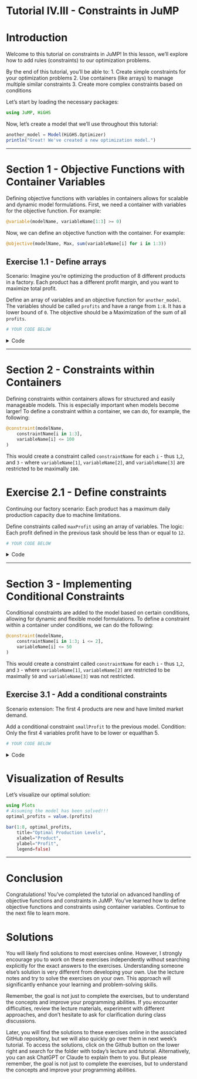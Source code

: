 # Tutorial IV.III - Constraints in JuMP


# Introduction

Welcome to this tutorial on constraints in JuMP! In this lesson, we’ll
explore how to add rules (constraints) to our optimization problems.

By the end of this tutorial, you’ll be able to: 1. Create simple
constraints for your optimization problems 2. Use containers (like
arrays) to manage multiple similar constraints 3. Create more complex
constraints based on conditions

Let’s start by loading the necessary packages:

``` julia
using JuMP, HiGHS
```

Now, let’s create a model that we’ll use throughout this tutorial:

``` julia
another_model = Model(HiGHS.Optimizer)
println("Great! We've created a new optimization model.")
```

------------------------------------------------------------------------

# Section 1 - Objective Functions with Container Variables

Defining objective functions with variables in containers allows for
scalable and dynamic model formulations. First, we need a container with
variables for the objective function. For example:

``` julia
@variable(modelName, variableName[1:3] >= 0)
```

Now, we can define an objective function with the container. For
example:

``` julia
@objective(modelName, Max, sum(variableName[i] for i in 1:3))
```

## Exercise 1.1 - Define arrays

Scenario: Imagine you’re optimizing the production of 8 different
products in a factory. Each product has a different profit margin, and
you want to maximize total profit.

Define an array of variables and an objective function for
`another_model`. The variables should be called `profits` and have a
range from `1:8`. It has a lower bound of `0`. The objective should be a
Maximization of the sum of all `profits`.

``` julia
# YOUR CODE BELOW
```

<details class="code-fold">
<summary>Code</summary>

``` julia
# Test your answer
@assert length(profits) == 8 && all(lower_bound(profits[i]) == 0 for i in 1:8)
@assert typeof(objective_function(another_model)) == AffExpr
println("Objective function with container variables defined successfully!")
```

</details>

------------------------------------------------------------------------

# Section 2 - Constraints within Containers

Defining constraints within containers allows for structured and easily
manageable models. This is especially important when models become
larger! To define a constraint within a container, we can do, for
example, the following:

``` julia
@constraint(modelName, 
    constraintName[i in 1:3], 
    variableName[i] <= 100
)
```

This would create a constraint called `constraintName` for each `i` -
thus `1`,`2`, and `3` - where `variableName[1]`, `variableName[2]`, and
`variableName[3]` are restricted to be maximally `100`.

# Exercise 2.1 - Define constraints

Continuing our factory scenario: Each product has a maximum daily
production capacity due to machine limitations.

Define constraints called `maxProfit` using an array of variables. The
logic: Each profit defined in the previous task should be less than or
equal to `12`.

``` julia
# YOUR CODE BELOW
```

<details class="code-fold">
<summary>Code</summary>

``` julia
# Test your answer
@assert all(is_valid(another_model, maxProfit[i]) for i in 1:8)
println("Constraints within containers defined successfully!")
```

</details>

------------------------------------------------------------------------

# Section 3 - Implementing Conditional Constraints

Conditional constraints are added to the model based on certain
conditions, allowing for dynamic and flexible model formulations. To
define a constraint within a container under conditions, we can do the
following:

``` julia
@constraint(modelName, 
    constraintName[i in 1:3; i <= 2], 
    variableName[i] <= 50
)
```

This would create a constraint called `constraintName` for each `i` -
thus `1`,`2`, and `3` - where `variableName[1]`, `variableName[2]` are
restricted to be maximally `50` and `variableName[3]` was not
restricted.

## Exercise 3.1 - Add a conditional constraints

Scenario extension: The first 4 products are new and have limited market
demand.

Add a conditional constraint `smallProfit` to the previous model.
Condition: Only the first 4 variables profit have to be lower or
equalthan 5.

``` julia
# YOUR CODE BELOW
```

<details class="code-fold">
<summary>Code</summary>

``` julia
# Test your answer
@assert all(is_valid(another_model, smallProfit[i]) for i in 1:4)
println("Conditional constraint implemented successfully!")
println("Checking successful implementation.")
optimize!(another_model)
status = termination_status(another_model)
@assert status == MOI.OPTIMAL "Sorry, something didn't work out as the model status is $status"
@assert objective_value(another_model) ≈ 68 atol=1e-4 "Although you have an optimal solution, 
    the should be 68 not $(objective_value(another_model)). Is the model correct?"
println("Model components validated successfully!")
```

</details>

# Visualization of Results

Let’s visualize our optimal solution:

``` julia
using Plots
# Assuming the model has been solved!!!
optimal_profits = value.(profits)

bar(1:8, optimal_profits, 
    title="Optimal Production Levels", 
    xlabel="Product", 
    ylabel="Profit", 
    legend=false)
```

------------------------------------------------------------------------

# Conclusion

Congratulations! You’ve completed the tutorial on advanced handling of
objective functions and constraints in JuMP. You’ve learned how to
define objective functions and constraints using container variables.
Continue to the next file to learn more.

# Solutions

You will likely find solutions to most exercises online. However, I
strongly encourage you to work on these exercises independently without
searching explicitly for the exact answers to the exercises.
Understanding someone else’s solution is very different from developing
your own. Use the lecture notes and try to solve the exercises on your
own. This approach will significantly enhance your learning and
problem-solving skills.

Remember, the goal is not just to complete the exercises, but to
understand the concepts and improve your programming abilities. If you
encounter difficulties, review the lecture materials, experiment with
different approaches, and don’t hesitate to ask for clarification during
class discussions.

Later, you will find the solutions to these exercises online in the
associated GitHub repository, but we will also quickly go over them in
next week’s tutorial. To access the solutions, click on the Github
button on the lower right and search for the folder with today’s lecture
and tutorial. Alternatively, you can ask ChatGPT or Claude to explain
them to you. But please remember, the goal is not just to complete the
exercises, but to understand the concepts and improve your programming
abilities.
